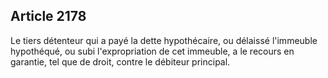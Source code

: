Article 2178
----
Le tiers détenteur qui a payé la dette hypothécaire, ou délaissé l'immeuble
hypothéqué, ou subi l'expropriation de cet immeuble, a le recours en garantie,
tel que de droit, contre le débiteur principal.

